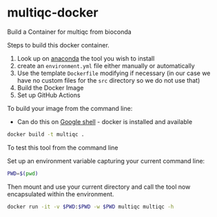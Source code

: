 # multiqc-docker
Build a Container for multiqc from bioconda

Steps to build this docker container.
1. Look up on [anaconda](https://anaconda.org/) the tool you wish to install
2. create an `environment.yml` file either manually or automatically
3. Use the template `Dockerfile` modifying if necessary (in our case we have no custom files for the `src` directory so we do not use that)
4. Build the Docker Image
5. Set up GitHub Actions

To build your image from the command line:
* Can do this on [Google shell](https://shell.cloud.google.com) - docker is installed and available

```bash
docker build -t multiqc .
```

To test this tool from the command line 

Set up an environment variable capturing your current command line:
```bash
PWD=$(pwd)
```

Then mount and use your current directory and call the tool now encapsulated within the environment.
```bash
docker run -it -v $PWD:$PWD -w $PWD multiqc multiqc -h
```

